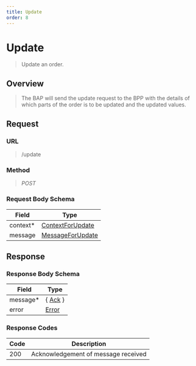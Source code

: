 ```yaml
---
title: Update
order: 8
---
```


# Update

> Update an order.

## Overview

> The BAP will send the update request to the BPP with the details of which
> parts of the order is to be updated and the updated values.

## Request

### URL

> /update

### Method

> _POST_

### Request Body Schema

| **Field** | **Type**                                                                       |
| --------- | ------------------------------------------------------------------------------ |
| context\* | [ContextForUpdate](/docs/core-specification/schema-reference/contextforupdate) |
| message   | [MessageForUpdate](/docs/core-specification/schema-reference/messageforupdate) |

## Response

### Response Body Schema

| **Field** | **Type**                                                 |
| --------- | -------------------------------------------------------- |
| message\* | { [Ack](/docs/core-specification/schema-reference/ack) } |
| error     | [Error](/docs/core-specification/schema-reference/error) |

### Response Codes

| **Code** | **Description**                     |
| -------- | ----------------------------------- |
| 200      | Acknowledgement of message received |
